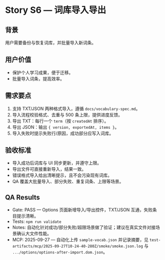 # Story S6 — 词库导入导出

## 背景
用户需要备份与恢复词库，并批量导入新词条。

## 用户价值
- 保护个人学习成果，便于迁移。
- 批量导入词条，提高效率。

## 需求要点
1. 支持 TXT/JSON 两种格式导入，遵循 `docs/vocabulary-spec.md`。
2. 导入流程校验格式、去重与 500 条上限，提供进度反馈。
3. 导出 TXT：每行一个 `term`（按 `createdAt` 排序）。
4. 导出 JSON：输出 `{ version, exportedAt, items }`。
5. 导入失败时提示失败行/原因，成功部分应写入词库。

## 验收标准
- 导入成功后词库与 UI 同步更新，并遵守上限。
- 导出文件可直接重新导入，结果一致。
- 错误格式导入给出清晰提示，且不会污染现有词库。
- QA 覆盖大批量导入、部分失败、重复词条、上限等场景。

## QA Results
- Gate: PASS — Options 页面新增导入/导出控件，TXT/JSON 互通，失败条目提示清晰。
- Tests: `npm run validate`
- Notes: 自动化针对成功/部分失败/超限场景做了验证；建议在真实文件对接场景确认大文件性能。
- MCP: 2025-09-27 — 自动化上传 `sample-vocab.json` 并记录摘要，见 `test-artifacts/mcp/2025-09-27T10-24-40-280Z/smoke/smoke.json.log` 与 `.../options/options-after-import.dom.json`。

